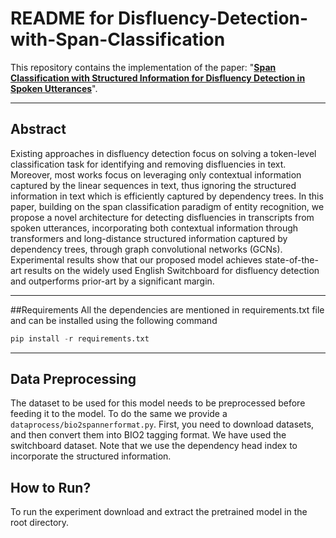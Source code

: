 # README for Disfluency-Detection-with-Span-Classification
This repository contains the implementation of the paper: "[**Span Classification with Structured Information for Disfluency Detection in Spoken Utterances**](https://arxiv.org/pdf/2203.16028.pdf)".
****
##  Abstract
Existing approaches in disfluency detection focus on solving a token-level classification task for identifying and removing disfluencies in text. Moreover, most works focus on leveraging only contextual information captured by the linear sequences in text, thus ignoring the structured information in text which is efficiently captured by dependency trees. In this paper, building on the span classification paradigm of entity recognition, we propose a novel architecture for detecting disfluencies in
transcripts from spoken utterances, incorporating both contextual information through transformers and long-distance structured information captured by dependency trees, through graph convolutional networks (GCNs). Experimental results show that our proposed model achieves state-of-the-art results on the widely used English Switchboard for disfluency detection and outperforms prior-art by a significant margin.
****
##Requirements
All the dependencies are mentioned in requirements.txt file and can be installed using the following command
```python
pip install -r requirements.txt
```
****
## Data Preprocessing
The dataset to be used for this model needs to be preprocessed before feeding it to the model. To do the same we provide a `dataprocess/bio2spannerformat.py`. First, you need to download datasets, and then convert them into BIO2 tagging format. We have used the switchboard dataset. Note that we use the dependency head index to incorporate the structured information.
## How to Run?
To run the experiment download and extract the pretrained model in the root directory. 
